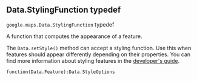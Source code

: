 <h2 id="Data.StylingFunction"> Data.StylingFunction typedef </h2><p>
<code><span itemprop="path">google.maps</span>.<span itemprop="name">Data.StylingFunction</span></code>
typedef
</p><p>A function that computes the appearance of a feature.
</p><p>
The <code>Data.setStyle()</code> method can accept a styling function. Use
this when features should appear differently depending on their properties.
You can find more information about styling features in the <a href="https://developers.google.com/maps/documentation/javascript/datalayer#style_geojson_data">developer's
guide</a>.</p><p><code>function(Data.Feature):Data.StyleOptions</code></p>